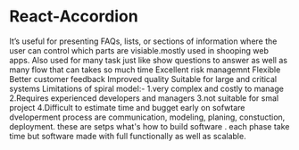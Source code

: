 # React-Accordion
It’s useful for presenting FAQs, lists, or sections of information where the user can control which parts are visiable.mostly used in shooping web apps.
 Also used for many task just like show questions to answer as well as many flow that can takes so much time 
 Excellent risk managemnt 
 Flexible 
 Better customer feedback 
 Improved quality 
 Suitable for large and critical systems 
 Limitations of spiral model:- 
1.very complex and costly to manage 
2.Requires experienced developers and managers 
3.not suitable for smal project 
4.Difficult to estimate time and bugget early on 
sofwtare dveloperment process are communication, modeling, planing, constuction, deployment.
these are setps what's how to build software .
each phase take time but software made with full functionally as well as scalable.
